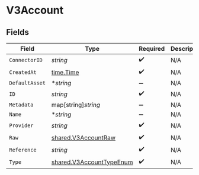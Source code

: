 # V3Account


## Fields

| Field                                                                       | Type                                                                        | Required                                                                    | Description                                                                 |
| --------------------------------------------------------------------------- | --------------------------------------------------------------------------- | --------------------------------------------------------------------------- | --------------------------------------------------------------------------- |
| `ConnectorID`                                                               | *string*                                                                    | :heavy_check_mark:                                                          | N/A                                                                         |
| `CreatedAt`                                                                 | [time.Time](https://pkg.go.dev/time#Time)                                   | :heavy_check_mark:                                                          | N/A                                                                         |
| `DefaultAsset`                                                              | **string*                                                                   | :heavy_minus_sign:                                                          | N/A                                                                         |
| `ID`                                                                        | *string*                                                                    | :heavy_check_mark:                                                          | N/A                                                                         |
| `Metadata`                                                                  | map[string]*string*                                                         | :heavy_minus_sign:                                                          | N/A                                                                         |
| `Name`                                                                      | **string*                                                                   | :heavy_minus_sign:                                                          | N/A                                                                         |
| `Provider`                                                                  | *string*                                                                    | :heavy_check_mark:                                                          | N/A                                                                         |
| `Raw`                                                                       | [shared.V3AccountRaw](../../../pkg/models/shared/v3accountraw.md)           | :heavy_check_mark:                                                          | N/A                                                                         |
| `Reference`                                                                 | *string*                                                                    | :heavy_check_mark:                                                          | N/A                                                                         |
| `Type`                                                                      | [shared.V3AccountTypeEnum](../../../pkg/models/shared/v3accounttypeenum.md) | :heavy_check_mark:                                                          | N/A                                                                         |